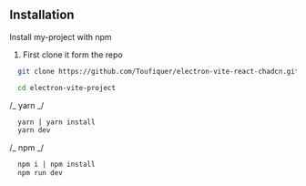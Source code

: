 ## Installation

Install my-project with npm

1. First clone it form the repo

```bash
  git clone https://github.com/Toufiquer/electron-vite-react-chadcn.git
```

```bash
  cd electron-vite-project
```

/_ yarn _/

```bash
  yarn | yarn install
  yarn dev
```

/_ npm _/

```bash
  npm i | npm install
  npm run dev
```
